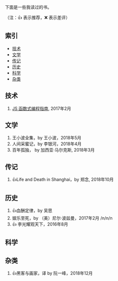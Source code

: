 下面是一些我读过的书。

（注：:+1: 表示推荐，:x: 表示差评）

## 索引
- [技术](#技术)
- [文学](#文学)
- [传记](#传记)
- [历史](#历史)
- [科学](#科学)
- [杂类](#杂类)

## 技术

1. [JS 函数式编程指南](https://github.com/llh911001/mostly-adequate-guide-chinese), 2017年2月

## 文学

1. 王小波全集，by 王小波，2018年5月
1. 人间采蜜记，by 李银河，2018年4月
1. 百年孤独， by 加西亚·马尔克斯, 2018年3月

## 传记

1. :+1:Life and Death in Shanghai，by 郑念, 2018年10月


## 历史

1. :+1:血酬定律，by 吴思
1. 娱乐至死，by （美）尼尔·波兹曼，2017年2月
/n/n/n
1. :+1: 李光耀观天下，2016年8月

## 科学



## 杂类
1. :+1:黑客与画家，译 by 阮一峰，2018年12月 
